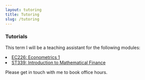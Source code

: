 ```yaml
---
layout: tutoring
title: Tutoring
slug: /tutoring
---
```

<h3>Tutorials</h3>
<p>
  This term I will be a teaching assistant for the following modules:  
    <li> <a href="https://warwick.ac.uk/fac/soc/economics/current/modules/ec226/">EC226: Econometrics 1 </a> </li>
    <li> <a href="https://warwick.ac.uk/fac/sci/statistics/currentstudents/modules/st3/st339/">ST339: Introduction to Mathematical Finance</a> </li> 

Please get in touch with me to book office hours.
</p> 
